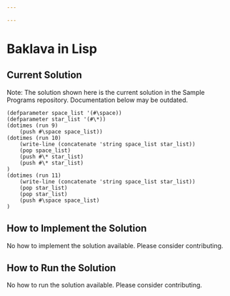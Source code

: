 ```yaml
---

---
```


# Baklava in Lisp

## Current Solution

Note: The solution shown here is the current solution in the Sample Programs repository. Documentation below may be outdated.

```Lisp
(defparameter space_list '(#\space))
(defparameter star_list '(#\*))
(dotimes (run 9)
	(push #\space space_list))
(dotimes (run 10)
    (write-line (concatenate 'string space_list star_list))
    (pop space_list)
    (push #\* star_list)
    (push #\* star_list)
)
(dotimes (run 11)
    (write-line (concatenate 'string space_list star_list))
    (pop star_list)
    (pop star_list)
    (push #\space space_list)
)
```

## How to Implement the Solution

No how to implement the solution available. Please consider contributing.

## How to Run the Solution

No how to run the solution available. Please consider contributing.